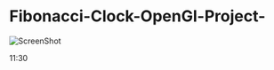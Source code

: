 # Fibonacci-Clock-OpenGl-Project-

![ScreenShot](https://s24.postimg.org/gr430tf0l/Untitled.png)


11:30
